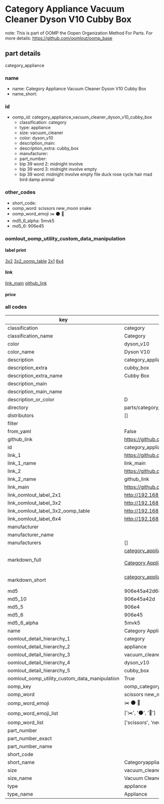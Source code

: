 # Category Appliance Vacuum Cleaner Dyson V10 Cubby Box  

note: This is part of OOMP the Oopen Organization Method For Parts. For more details: https://github.com/oomlout/oomp_base

##  part details



category_appliance

### name
* name: Category Appliance Vacuum Cleaner Dyson V10 Cubby Box
* name_short: 
### id
* oomp_id: category_appliance_vacuum_cleaner_dyson_v10_cubby_box
  * classification: category
  * type: appliance
  * size: vacuum_cleaner
  * color: dyson_v10
  * description_main: 
  * description_extra: cubby_box
  * manufacturer: 
  * part_number: 
  * bip 39 word 2: midnight involve
  * bip 39 word 3: midnight involve empty
  * bip 39 word: midnight involve empty file duck rose cycle hair mad bird damp animal

### other_codes
* short_code: 
* oomp_word: scissors new_moon snake
* oomp_word_emoji :scissors: :new_moon: :snake:
* md5_6_alpha: 5mvk5
* md5_6: 906e45






### oomlout_oomp_utility_custom_data_manipulation
#### label print
[3x2](http://192.168.1.245:1112/?label=oomp%205mvk5)
[3x2_oomp_table](http://192.168.1.107:1112/?label=oomp%205mvk5)
[2x1](http://192.168.1.242:1112/?label=oomp%205mvk5)
[6x4](http://192.168.1.55:1112/?label=oomp%205mvk5)    

#### link

[link_main](https://github.com/oomlout/oomlout_oomp_current_version_messy/tree/main/parts/category_appliance_vacuum_cleaner_dyson_v10_cubby_box) [github_link](https://github.com/oomlout/oomlout_oomp_part_src/tree/main/parts/category_appliance_vacuum_cleaner_dyson_v10_cubby_box)                             

#### price







### all codes 
| key | value |  
| --- | --- |  
| classification | category |  
| classification_name | Category |  
| color | dyson_v10 |  
| color_name | Dyson V10 |  
| description | category_appliance |  
| description_extra | cubby_box |  
| description_extra_name | Cubby Box |  
| description_main |  |  
| description_main_name |  |  
| description_or_color | D  |  
| directory | parts/category_appliance_vacuum_cleaner_dyson_v10_cubby_box |  
| distributors | [] |  
| filter |  |  
| from_yaml | False |  
| github_link | https://github.com/oomlout/oomlout_oomp_part_src/tree/main/parts/category_appliance_vacuum_cleaner_dyson_v10_cubby_box |  
| id | category_appliance_vacuum_cleaner_dyson_v10_cubby_box |  
| link_1 | https://github.com/oomlout/oomlout_oomp_current_version_messy/tree/main/parts/category_appliance_vacuum_cleaner_dyson_v10_cubby_box |  
| link_1_name | link_main |  
| link_2 | https://github.com/oomlout/oomlout_oomp_part_src/tree/main/parts/category_appliance_vacuum_cleaner_dyson_v10_cubby_box |  
| link_2_name | github_link |  
| link_main | https://github.com/oomlout/oomlout_oomp_current_version_messy/tree/main/parts/category_appliance_vacuum_cleaner_dyson_v10_cubby_box |  
| link_oomlout_label_2x1 | http://192.168.1.242:1112/?label=oomp%205mvk5 |  
| link_oomlout_label_3x2 | http://192.168.1.245:1112/?label=oomp%205mvk5 |  
| link_oomlout_label_3x2_oomp_table | http://192.168.1.107:1112/?label=oomp%205mvk5 |  
| link_oomlout_label_6x4 | http://192.168.1.55:1112/?label=oomp%205mvk5 |  
| manufacturer |  |  
| manufacturer_name |  |  
| manufacturers | [] |  
| markdown_full | [category_appliance_vacuum_cleaner_dyson_v10_cubby_box](https://github.com/oomlout/oomlout_oomp_current_version_messy/tree/main/parts/category_appliance_vacuum_cleaner_dyson_v10_cubby_box)<br>[](https://github.com/oomlout/oomlout_oomp_current_version_messy/tree/main/parts/category_appliance_vacuum_cleaner_dyson_v10_cubby_box)<br>[Category Appliance Vacuum Cleaner Dyson V10 Cubby Box](https://github.com/oomlout/oomlout_oomp_current_version_messy/tree/main/parts/category_appliance_vacuum_cleaner_dyson_v10_cubby_box)<br><br> |  
| markdown_short | [category_appliance_vacuum_cleaner_dyson_v10_cubby_box](https://github.com/oomlout/oomlout_oomp_current_version_messy/tree/main/parts/category_appliance_vacuum_cleaner_dyson_v10_cubby_box)<br><br> |  
| md5 | 906e45a42d6846daf021e562925d8c63 |  
| md5_10 | 906e45a42d |  
| md5_5 | 906e4 |  
| md5_6 | 906e45 |  
| md5_6_alpha | 5mvk5 |  
| name | Category Appliance Vacuum Cleaner Dyson V10 Cubby Box |  
| oomlout_detail_hierarchy_1 | category |  
| oomlout_detail_hierarchy_2 | appliance |  
| oomlout_detail_hierarchy_3 | vacuum_cleaner |  
| oomlout_detail_hierarchy_4 | dyson_v10 |  
| oomlout_detail_hierarchy_5 | cubby_box |  
| oomlout_oomp_utility_custom_data_manipulation | True |  
| oomp_key | oomp_category_appliance_vacuum_cleaner_dyson_v10_cubby_box |  
| oomp_word | scissors new_moon snake |  
| oomp_word_emoji | :scissors: :new_moon: :snake: |  
| oomp_word_emoji_list | [':scissors:', ':new_moon:', ':snake:'] |  
| oomp_word_list | ['scissors', 'new_moon', 'snake'] |  
| part_number |  |  
| part_number_exact |  |  
| part_number_name |  |  
| short_code |  |  
| short_name | Categoryappliance |  
| size | vacuum_cleaner |  
| size_name | Vacuum Cleaner |  
| type | appliance |  
| type_name | Appliance |  
